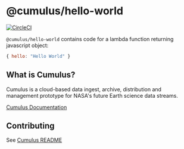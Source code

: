 # @cumulus/hello-world

[![CircleCI](https://circleci.com/gh/cumulus-nasa/cumulus.svg?style=svg)](https://circleci.com/gh/cumulus-nasa/cumulus)

`@cumulus/hello-world` contains code for a lambda function returning javascript object:

```javascript
{ hello: "Hello World" }
```

## What is Cumulus?

Cumulus is a cloud-based data ingest, archive, distribution and management prototype for NASA's future Earth science data streams.

[Cumulus Documentation](https://cumulus-nasa.github.io/)

## Contributing

See [Cumulus README](https://github.com/cumulus-nasa/cumulus/blob/master/README.md#installing-and-deploying)
